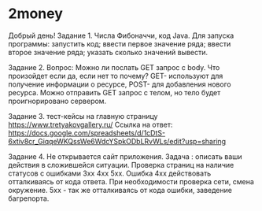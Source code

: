 # 2money
Добрый день!
Задание 1.
Числа Фибоначчи, код Java.
    Для запуска программы:
        запустить код;
        ввести первое значение ряда;
        ввести второе значение ряда;
        указать сколько значений вывести.
        
Задание 2. Вопрос: Можно ли послать GET запрос с body. Что произойдет если да, если нет то почему?
GET- используют для получение информации о ресурсе, POST- для добавления нового ресурса.
Можно отправить GET запрос с телом, но тело будет проигнорировано сервером.

Задание 3. тест-кейсы на главную страницу https://www.tretyakovgallery.ru/
Ссылка на ответ: https://docs.google.com/spreadsheets/d/1cDtS-6xtiv8cr_GiqqeWKQssWe6WdcYSpkODbLRvWLs/edit?usp=sharing

Задание 4. Не открывается сайт приложения. Задача : описать ваши действия в сложившейся ситуации.
Проверка страниц на наличие статусов с ошибками 3хх 4хх 5хх. Ошибка 4хх действовать отталкиваясь от кода ответа. При необходимости проверка сети, смена окружение. 5хх - так же отталкиваясь от кода ошибки, заведение багрепорта.
